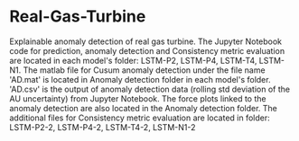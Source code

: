 # Real-Gas-Turbine
Explainable anomaly detection of real gas turbine.
The Jupyter Notebook code for prediction, anomaly detection and Consistency metric evaluation are located in each model's folder: LSTM-P2, LSTM-P4, LSTM-T4, LSTM-N1. The matlab file for Cusum anomaly detection under the file name 'AD.mat' is located in Anomaly detection folder in each model's folder. 'AD.csv' is the output of anomaly detection data (rolling std deviation of the AU uncertainty) from Jupyter Notebook. The force plots linked to the anomaly detection are also located in the Anomaly detection folder. 
The additional files for Consistency metric evaluation are located in folder: LSTM-P2-2, LSTM-P4-2, LSTM-T4-2, LSTM-N1-2
